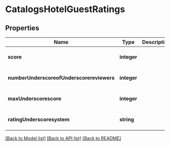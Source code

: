 # CatalogsHotelGuestRatings

## Properties
Name | Type | Description | Notes
------------ | ------------- | ------------- | -------------
**score** | **integer** |  | [optional] [default to null]
**numberUnderscoreofUnderscorereviewers** | **integer** |  | [optional] [default to null]
**maxUnderscorescore** | **integer** |  | [optional] [default to null]
**ratingUnderscoresystem** | **string** |  | [optional] [default to null]

[[Back to Model list]](../README.md#documentation-for-models) [[Back to API list]](../README.md#documentation-for-api-endpoints) [[Back to README]](../README.md)


